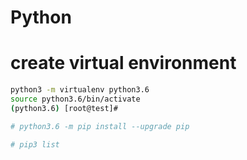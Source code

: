 # Python

# create virtual environment
```sh 
python3 -m virtualenv python3.6
source python3.6/bin/activate
(python3.6) [root@test]#

# python3.6 -m pip install --upgrade pip

# pip3 list
